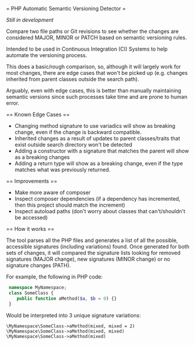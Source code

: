 = PHP Automatic Semantic Versioning Detector =

*Still in development*

Compare two file paths or Git revisions to see whether the changes are considered
MAJOR, MINOR or PATCH based on semantic versioning rules.

Intended to be used in Continuous Integration (CI) Systems to help automate the versioning process.

This does a basic/rough comparison, so, although it will largely work for most changes,
there are edge cases that won't be picked up (e.g. changes inherited from parent classes outside the search path).

Arguably, even with edge cases, this is better than manually maintaining semantic versions
since such processes take time and are prone to human error.

== Known Edge Cases ==
* Changing method signature to use variadics will show as breaking change, even if the change is backward compatible.
* Inherited changes as a result of updates to parent classes/traits that exist outside search directory won't be detected
* Adding a constructor with a signature that matches the parent will show as a breaking changes
* Adding a return type will show as a breaking change, even if the type matches what was previously returned.

== Improvements ==
* Make more aware of composer
 * Inspect composer dependencies (if a dependency has incremented, then this project should match the increment)
 * Inspect autoload paths (don't worry about classes that can't/shouldn't be accessed)

== How it works ==

The tool parses all the PHP files and generates a list of all the possible, accessible signatures (including variations)
found. Once generated for both sets of changes, it will compared the signature lists looking for 
removed signatures (MAJOR change), new signatures (MINOR change) or no signature changes (PATH).

For example, the following in PHP code:

```php
 namespace MyNamespace;
 class SomeClass {
    public function aMethod($a, $b = 0) {}
 }
```

Would be interpreted into 3 unique signature variations:

```
\MyNamespace\SomeClass->aMethod(mixed, mixed = 2)
\MyNamespace\SomeClass->aMethod(mixed, mixed)
\MyNamespace\SomeClass->aMethod(mixed)
```
